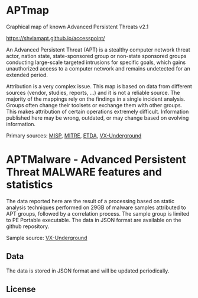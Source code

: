 # APTmap
Graphical map of known Advanced Persistent Threats v2.1

<a href="https://shviamapt.github.io/accesspoint/">https://shviamapt.github.io/accesspoint/</a>

An Advanced Persistent Threat (APT) is a stealthy computer network threat actor, nation state, state-sponsored group or non-state sponsored groups conducting large-scale targeted intrusions for specific goals, which gains unauthorized access to a computer network and remains undetected for an extended period.

Attribution is a very complex issue. This map is based on data from different sources (vendor, studies, reports, ...) and it is not a reliable source. The majority of the mappings rely on the findings in a single incident analysis. Groups often change their toolsets or exchange them with other groups. This makes attribution of certain operations extremely difficult. Information published here may be wrong, outdated, or may change based on evolving information.

Primary sources: <a href="https://www.misp-project.org/" target="blank_">MISP</a>, <a href="https://attack.mitre.org/" target="blank_">MITRE</a>, <a href="https://www.etda.or.th/th/" target="blank_">ETDA</a>, <a href="https://www.vx-underground.org/" target="blank_">VX-Underground</a>

<h1>APTMalware - Advanced Persistent Threat MALWARE features and statistics</h1>


The data reported here are the result of a processing based on static analysis techniques performed on 29GB of malware samples attributed to APT groups, followed by a correlation process. The sample group is limited to PE Portable executable. The data in JSON format are available on the github repository.
	
Sample source: <a href="https://www.vx-underground.org/" target="blank_">VX-Underground</a>
	

<h2>Data</h2>
The data is stored in JSON format and will be updated periodically.


<h2>License</h2>
